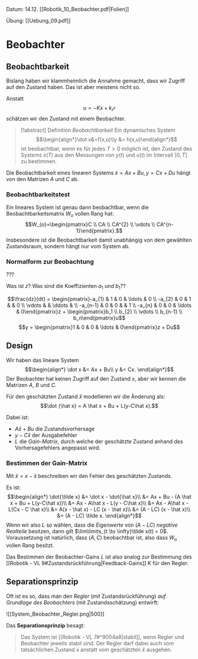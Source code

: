 Datum: 14.12.
[[Robotik_10_Beobachter.pdf|Folien]]

Übung: [[Uebung_09.pdf]]

# Beobachter

## Beobachtbarkeit

Bislang haben wir klammheimlich die Annahme gemacht, dass wir Zugriff auf den Zustand haben. Das ist aber meistens nicht so.

Anstatt $$u = -Kx + k_{r}r$$ schätzen wir den Zustand mit einem Beobachter.

> [!abstract] Definition *Beobachtbarkeit*
> Ein dynamisches System $$\begin{align*}\dot x&=f(x,u)\\y &= h(x,u)\end{align*}$$ ist beobachtbar, wenn es für jedes $T>0$ möglich ist, den Zustand des Systems $x(T)$ aus den Messungen von $y(t)$ und $u(t)$ im Intervall $[0,T]$ zu bestimmen.

Die Beobachtbarkeit eines linearen Systems $\dot x = Ax+Bu,\,y=Cx+Du$ hängt von den Matrizen $A$ und $C$ ab.

### Beobachtbarkeitstest
Ein lineares System ist genau dann beobachtbar, wenn die Beobachtbarkeitsmatrix $W_{o}$ vollen Rang hat: $$W_{o}=\begin{pmatrix}C \\ CA \\ CA^{2} \\ 
\vdots \\ CA^{n-1}\end{pmatrix}.$$
Insbesondere ist die Beobachtbarkeit damit unabhängig von dem gewählten Zustandsraum, sondern hängt nur vom System ab.

### Normalform zur Beobachtung

???

Was ist $z$? Was sind die Koeffizienten $a_1$ und $b_1$??

$$\frac{dz}{dt} = \begin{pmatrix}-a_{1} & 1 & 0 & \ldots & 0 \\ -a_{2} & 0 & 1 & & 0 \\ \vdots & & \ddots &  \\ -a_{n-1} & 0 & 0 & & 1 \\ -a_{n} & 0 & 0 & \ldots & 0\end{pmatrix}z + \begin{pmatrix}b_1 \\ b_{2} \\ \vdots \\ b_{n-1} \\ b_n\end{pmatrix}u$$
$$y = \begin{pmatrix}1 & 0 & 0 & \ldots & 0\end{pmatrix}z + Du$$

## Design

Wir haben das lineare System $$\begin{align*}
\dot x &= Ax + Bu\\
y &= Cx.
\end{align*}$$
Der Beobachter hat keinen Zugriff auf den Zustand $x$, aber wir kennen die Matrizen $A$, $B$ und $C$.

Für den geschätzten Zustand $\hat x$ modellieren wir die Änderung als: $$\dot {\hat x} = A \hat x + Bu + L(y-C\hat x).$$

Dabei ist: 
- $A \hat x + Bu$ die Zustandsvorhersage
- $y - C \hat x$ der Ausgabefehler
- $L$ die *Gain-Matrix*, durch welche der geschätzte Zustand anhand des Vorhersagefehlers angepasst wird.

### Bestimmen der Gain-Matrix

Mit $\tilde x = x-\hat x$ beschreiben wir den Fehler des geschätzten Zustands.

Es ist: $$\begin{align*}
\dot{\tilde x} &= \dot x - \dot{\hat x}\\
&= Ax + Bu - (A \hat x + Bu + L(y-C\hat x))\\
&= Ax - A\hat x - L(y - C\hat x)\\
&= Ax - A\hat x - L(Cx - C \hat x)\\
&= A(x - \hat x) - LC (x - \hat x)\\
&= (A - LC) (x - \hat x)\\
&= (A - LC) \tilde x.
\end{align*}$$
Wenn wir also $L$ so wählen, dass die *Eigenwerte* von $(A - LC)$ *negative Realteile* besitzen, dann gilt $\lim\limits_{t \to \infty}\tilde x(t) = 0$.
Voraussetzung ist natürlich, dass $(A, C)$ beobachtbar ist, also dass $W_o$ vollen Rang besitzt.

Das Bestimmen der Beobachter-Gains $L$ ist also analog zur Bestimmung des [[Robotik - VL 9#Zustandsrückführung|Feedback-Gains]] $K$ für den Regler.

## Separationsprinzip

Oft ist es so, dass man den *Regler* (mit Zustandsrückführung) *auf Grundlage des Beobachters* (mit Zustandsschätzung) entwirft: 

![[System_Beobachter_Regler.png|500]]

Das **Separationsprinzip** besagt: 
> Das System ist [[Robotik - VL 7#^9004a8|stabil]], wenn Regler und Beobachter jeweils stabil sind. Der Regler darf dabei auch vom tatsächlichen Zustand $x$ anstatt vom geschätzten $\hat x$ ausgehen.


